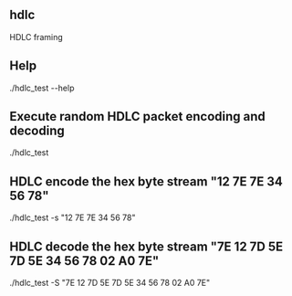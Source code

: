 ## hdlc
HDLC framing

## Help
./hdlc_test --help
## Execute random HDLC packet encoding and decoding 
./hdlc_test

## HDLC encode the hex byte stream "12 7E 7E 34 56 78"
./hdlc_test -s "12 7E 7E 34 56 78"

## HDLC decode the hex byte stream "7E 12 7D 5E 7D 5E 34 56 78 02 A0 7E"
./hdlc_test -S "7E 12 7D 5E 7D 5E 34 56 78 02 A0 7E"
